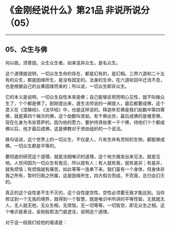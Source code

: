 # 《金刚经说什么》第21品 非说所说分（05）

------

## 05、众生与佛

何以故。须菩提。众生众生者。如来说非众生。是名众生。

这个道理就说明，一切众生生命的存在，都是幻有的，是幻相。三界六道和二十五有的众生，都是因缘所生，是没有固定的。法身的生命，在六道轮回中迁流不息，也是根据自己的业果因缘而来的；所以说，一切众生即非众生。

它的本义是说明，一切众生自性本来是佛；自己能够反照而明心见性，就不叫做众生了，个个都是佛了。刚刚提出来，道生法师说的一阐提人，最后都要成佛，这个意义在《涅槃经》、《法华经》中，也是这样说的。释迦牟尼佛是我们劫数中第四尊佛，就是第四个梯次的佛，这个劫数叫贤劫，有千佛出世，最后成佛的是楼至佛，现在化身为韦驮菩萨的，因为他的愿力，要护持贤劫里一千个佛，待他们个个都成佛以后，他才最后成佛。这是佛教对于贤劫组织的一个说法。

换句话说，这个世界上的一切众生，不仅是人，凡有生命有灵知的生物，都能够成佛。一切众生都是平等的。

要彻底的研究这个道理，就是法相唯识的道理，这个地方揭发出来见法，就是见地。人世间因为一切众生有我见，所以就有人；有人就有我，就有是非；有是非，就有烦恼；有烦恼就有痛苦，如此等等一连串下来。我们虽有一个身体，但身体非我之所有，暂时归我之所属，这是因缘所生，四大假合而成，不究竟，总归会幻灭的。

真正的这个自性是不生不灭的，这个自性是空性，空性必须要无我才能达到。当你修证到一个无我的境界，就得到一个智慧，就是唯识中所讲的平等性智。无我就无人，无人就无他，无众生相，无烦恼，无一切等等。一切皆空，即无众生之相。这个唯识是表诠，金刚般若法门是遮诠，说明这个道理。

对于这一段我们给他的偈语是：
